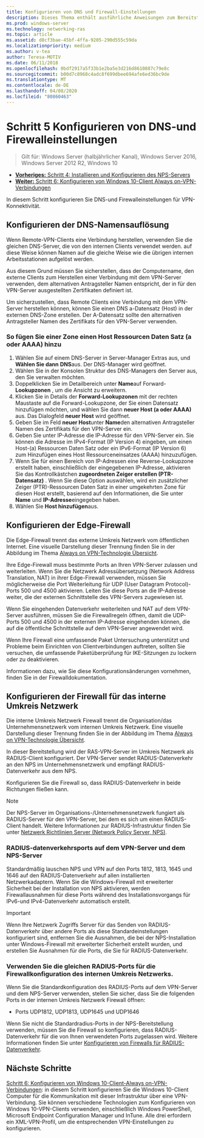 ```yaml
---
title: Konfigurieren von DNS und Firewall-Einstellungen
description: Dieses Thema enthält ausführliche Anweisungen zum Bereitstellen von Always on-VPN in Windows Server 2016.
ms.prod: windows-server
ms.technology: networking-ras
ms.topic: article
ms.assetid: d8cf3bae-45bf-4ffa-9205-290d555c59da
ms.localizationpriority: medium
ms.author: v-tea
author: Teresa-MOTIV
ms.date: 06/11/2018
ms.openlocfilehash: 0bdf2917a5f33b1e2ba5e3d216d8610887c79e8c
ms.sourcegitcommit: b00d7c8968c4adc8f699dbee694afe6ed36bc9de
ms.translationtype: MT
ms.contentlocale: de-DE
ms.lasthandoff: 04/08/2020
ms.locfileid: "80860463"
---
```

# <a name="step-5-configure-dns-and-firewall-settings"></a>Schritt 5 Konfigurieren von DNS-und Firewalleinstellungen

>Gilt für: Windows Server (halbjährlicher Kanal), Windows Server 2016, Windows Server 2012 R2, Windows 10

- [**Vorheriges:** Schritt 4: Installieren und Konfigurieren des NPS-Servers](vpn-deploy-nps.md)
- [**Weiter:** Schritt 6: Konfigurieren von Windows 10-Client Always on-VPN-Verbindungen](vpn-deploy-client-vpn-connections.md)

In diesem Schritt konfigurieren Sie DNS-und Firewalleinstellungen für VPN-Konnektivität.

## <a name="configure-dns-name-resolution"></a>Konfigurieren der DNS-Namensauflösung

Wenn Remote-VPN-Clients eine Verbindung herstellen, verwenden Sie die gleichen DNS-Server, die von den internen Clients verwendet werden. auf diese Weise können Namen auf die gleiche Weise wie die übrigen internen Arbeitsstationen aufgelöst werden.

Aus diesem Grund müssen Sie sicherstellen, dass der Computername, den externe Clients zum Herstellen einer Verbindung mit dem VPN-Server verwenden, dem alternativen Antragsteller Namen entspricht, der in für den VPN-Server ausgestellten Zertifikaten definiert ist.

Um sicherzustellen, dass Remote Clients eine Verbindung mit dem VPN-Server herstellen können, können Sie einen DNS a-Datensatz (Host) in der externen DNS-Zone erstellen. Der A-Datensatz sollte den alternativen Antragsteller Namen des Zertifikats für den VPN-Server verwenden.

### <a name="to-add-a-host-a-or-aaaa-resource-record-to-a-zone"></a>So fügen Sie einer Zone einen Host Ressourcen Daten Satz (a oder AAAA) hinzu

1. Wählen Sie auf einem DNS-Server in Server-Manager Extras aus, und **Wählen Sie dann** **DNS**aus. Der DNS-Manager wird geöffnet.
2. Wählen Sie in der Konsolen Struktur des DNS-Managers den Server aus, den Sie verwalten möchten.
3. Doppelklicken Sie im Detailbereich unter **Name**auf Forward- **Lookupzonen** , um die Ansicht zu erweitern.
4. Klicken Sie in Details der **Forward-Lookupzonen** mit der rechten Maustaste auf die Forward-Lookupzone, der Sie einen Datensatz hinzufügen möchten, und wählen Sie dann **neuer Host (a oder AAAA)** aus. Das Dialogfeld **neuer Host** wird geöffnet.
5. Geben Sie im Feld **neuer Host**unter **Name**den alternativen Antragsteller Namen des Zertifikats für den VPN-Server ein.
6. Geben Sie unter IP-Adresse die IP-Adresse für den VPN-Server ein. Sie können die Adresse im IPv4-Format (IP Version 4) eingeben, um einen Host-(a) Ressourcen Daten Satz oder ein IPv6-Format (IP Version 6) zum Hinzufügen eines Host Ressourceneinsatzes (AAAA) hinzuzufügen.
7. Wenn Sie für einen Bereich von IP-Adressen eine Reverse-Lookupzone erstellt haben, einschließlich der eingegebenen IP-Adresse, aktivieren Sie das Kontrollkästchen **zugeordneten Zeiger erstellen (PTR-Datensatz)** .  Wenn Sie diese Option auswählen, wird ein zusätzlicher Zeiger (PTR)-Ressourcen Daten Satz in einer umgekehrten Zone für diesen Host erstellt, basierend auf den Informationen, die Sie unter **Name** und **IP-Adresse**eingegeben haben.
8. Wählen Sie **Host hinzufügen**aus.

## <a name="configure-the-edge-firewall"></a>Konfigurieren der Edge-Firewall

Die Edge-Firewall trennt das externe Umkreis Netzwerk vom öffentlichen Internet. Eine visuelle Darstellung dieser Trennung finden Sie in der Abbildung im Thema [Always on VPN-Technologie Übersicht](../always-on-vpn-technology-overview.md).

Ihre Edge-Firewall muss bestimmte Ports an Ihren VPN-Server zulassen und weiterleiten. Wenn Sie die Netzwerk Adressübersetzung (Network Address Translation, NAT) in ihrer Edge-Firewall verwenden, müssen Sie möglicherweise die Port Weiterleitung für UDP (User Datagram Protocol)-Ports 500 und 4500 aktivieren. Leiten Sie diese Ports an die IP-Adresse weiter, die der externen Schnittstelle des VPN-Servers zugewiesen ist.

Wenn Sie eingehenden Datenverkehr weiterleiten und NAT auf dem VPN-Server ausführen, müssen Sie die Firewallregeln öffnen, damit die UDP-Ports 500 und 4500 in der externen IP-Adresse eingehenden können, die auf die öffentliche Schnittstelle auf dem VPN-Server angewendet wird.

Wenn Ihre Firewall eine umfassende Paket Untersuchung unterstützt und Probleme beim Einrichten von Clientverbindungen auftreten, sollten Sie versuchen, die umfassende Paketüberprüfung für IKE-Sitzungen zu lockern oder zu deaktivieren.

Informationen dazu, wie Sie diese Konfigurationsänderungen vornehmen, finden Sie in der Firewalldokumentation.

## <a name="configure-the-internal-perimeter-network-firewall"></a>Konfigurieren der Firewall für das interne Umkreis Netzwerk

Die interne Umkreis Netzwerk Firewall trennt die Organisation/das Unternehmensnetzwerk vom internen Umkreis Netzwerk. Eine visuelle Darstellung dieser Trennung finden Sie in der Abbildung im Thema [Always on VPN-Technologie Übersicht](../always-on-vpn-technology-overview.md).

In dieser Bereitstellung wird der RAS-VPN-Server im Umkreis Netzwerk als RADIUS-Client konfiguriert.  Der VPN-Server sendet RADIUS-Datenverkehr an den NPS im Unternehmensnetzwerk und empfängt RADIUS-Datenverkehr aus dem NPS.

Konfigurieren Sie die Firewall so, dass RADIUS-Datenverkehr in beide Richtungen fließen kann.

>[!NOTE]
>Der NPS-Server im Organisations-/Unternehmensnetzwerk fungiert als RADIUS-Server für den VPN-Server, bei dem es sich um einen RADIUS-Client handelt. Weitere Informationen zur RADIUS-Infrastruktur finden Sie unter [Netzwerk Richtlinien Server (Network Policy Server, NPS)](../../../../../networking/technologies/nps/nps-top.md).

### <a name="radius-traffic-ports-on-the-vpn-server-and-nps-server"></a>RADIUS-datenverkehrsports auf dem VPN-Server und dem NPS-Server

Standardmäßig lauschen NPS und VPN auf den Ports 1812, 1813, 1645 und 1646 auf den RADIUS-Datenverkehr auf allen installierten Netzwerkadaptern. Wenn Sie die Windows-Firewall mit erweiterter Sicherheit bei der Installation von NPS aktivieren, werden Firewallausnahmen für diese Ports während des Installationsvorgangs für IPv6-und IPv4-Datenverkehr automatisch erstellt.

>[!IMPORTANT]
>Wenn Ihre Netzwerk Zugriffs Server für das Senden von RADIUS-Datenverkehr über andere Ports als diese Standardeinstellungen konfiguriert sind, entfernen Sie die Ausnahmen, die bei der NPS-Installation unter Windows-Firewall mit erweiterter Sicherheit erstellt wurden, und erstellen Sie Ausnahmen für die Ports, die Sie für RADIUS-Datenverkehr.

### <a name="use-the-same-radius-ports-for-the-internal-perimeter-network-firewall-configuration"></a>Verwenden Sie die gleichen RADIUS-Ports für die Firewallkonfiguration des internen Umkreis Netzwerks.

Wenn Sie die Standardkonfiguration des RADIUS-Ports auf dem VPN-Server und dem NPS-Server verwenden, stellen Sie sicher, dass Sie die folgenden Ports in der internen Umkreis Netzwerk Firewall öffnen:

- Ports UDP1812, UDP1813, UDP1645 und UDP1646

Wenn Sie nicht die Standardradius-Ports in der NPS-Bereitstellung verwenden, müssen Sie die Firewall so konfigurieren, dass RADIUS-Datenverkehr für die von Ihnen verwendeten Ports zugelassen wird. Weitere Informationen finden Sie unter [Konfigurieren von Firewalls für RADIUS-Datenverkehr](../../../../../networking/technologies/nps/nps-firewalls-configure.md).

## <a name="next-steps"></a>Nächste Schritte

[Schritt 6: Konfigurieren von Windows 10-Client-Always on-VPN-Verbindungen](vpn-deploy-client-vpn-connections.md): in diesem Schritt konfigurieren Sie die Windows 10-Client Computer für die Kommunikation mit dieser Infrastruktur über eine VPN-Verbindung. Sie können verschiedene Technologien zum Konfigurieren von Windows 10-VPN-Clients verwenden, einschließlich Windows PowerShell, Microsoft Endpoint Configuration Manager und InTune. Alle drei erfordern ein XML-VPN-Profil, um die entsprechenden VPN-Einstellungen zu konfigurieren.